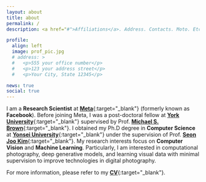 ```yaml
---
layout: about
title: about
permalink: /
description: <a href="#">Affiliations</a>. Address. Contacts. Moto. Etc.

profile:
  align: left
  image: prof_pic.jpg
  # address: >
  #   <p>555 your office number</p>
  #   <p>123 your address street</p>
  #   <p>Your City, State 12345</p>

news: true
social: true
---
```


I am a **Research Scientist** at [**Meta**](https://about.facebook.com/meta){:target="\_blank"} (formerly known as **Facebook**). Before joining Meta, I was a post-doctoral fellow at [**York University**](https://www.yorku.ca){:target="\_blank"} supervised by Prof. [**Michael S. Brown**](http://www.cse.yorku.ca/~mbrown){:target="\_blank"}. I obtained my Ph.D degree in **Computer Science** at [**Yonsei University**](https://www.yonsei.ac.kr){:target="\_blank"} under the supervision of Prof. [**Seon Joo Kim**](https://sites.google.com/site/seonjookim){:target="\_blank"}. My research interests focus on **Computer Vision** and **Machine Learning**. Particularly, I am interested in computational photography, deep generative models, and learning visual data with minimal supervision to improve technologies in digital photography.

For more information, please refer to my [**CV**](assets/pdf/CV_SeonghyeonNam.pdf){:target="\_blank"}.

